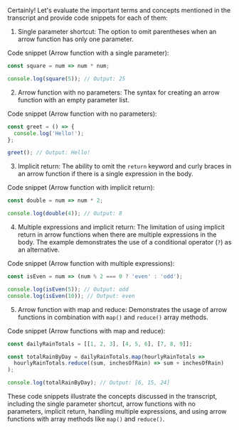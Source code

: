 Certainly! Let's evaluate the important terms and concepts mentioned in the transcript and provide code snippets for each of them:

1. Single parameter shortcut: The option to omit parentheses when an arrow function has only one parameter.

Code snippet (Arrow function with a single parameter):
```javascript
const square = num => num * num;

console.log(square(5)); // Output: 25
```

2. Arrow function with no parameters: The syntax for creating an arrow function with an empty parameter list.

Code snippet (Arrow function with no parameters):
```javascript
const greet = () => {
  console.log('Hello!');
};

greet(); // Output: Hello!
```

3. Implicit return: The ability to omit the `return` keyword and curly braces in an arrow function if there is a single expression in the body.

Code snippet (Arrow function with implicit return):
```javascript
const double = num => num * 2;

console.log(double(4)); // Output: 8
```

4. Multiple expressions and implicit return: The limitation of using implicit return in arrow functions when there are multiple expressions in the body. The example demonstrates the use of a conditional operator (`?`) as an alternative.

Code snippet (Arrow function with multiple expressions):
```javascript
const isEven = num => (num % 2 === 0 ? 'even' : 'odd');

console.log(isEven(5)); // Output: odd
console.log(isEven(10)); // Output: even
```

5. Arrow function with map and reduce: Demonstrates the usage of arrow functions in combination with `map()` and `reduce()` array methods.

Code snippet (Arrow functions with map and reduce):
```javascript
const dailyRainTotals = [[1, 2, 3], [4, 5, 6], [7, 8, 9]];

const totalRainByDay = dailyRainTotals.map(hourlyRainTotals =>
  hourlyRainTotals.reduce((sum, inchesOfRain) => sum + inchesOfRain)
);

console.log(totalRainByDay); // Output: [6, 15, 24]
```

These code snippets illustrate the concepts discussed in the transcript, including the single parameter shortcut, arrow functions with no parameters, implicit return, handling multiple expressions, and using arrow functions with array methods like `map()` and `reduce()`.